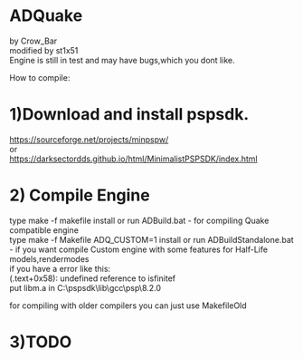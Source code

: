 # ADQuake
by Crow_Bar <br>
modified by st1x51 <br>
Engine is still in test and may have bugs,which you dont like.  <br>

How to compile:<br>
# 1)Download and install pspsdk.<br>
https://sourceforge.net/projects/minpspw/ <br>
or <br>
https://darksectordds.github.io/html/MinimalistPSPSDK/index.html <br>
# 2) Compile Engine
type make -f makefile install or run ADBuild.bat - for compiling Quake compatible engine <br>
type make -f Makefile ADQ_CUSTOM=1 install or run ADBuildStandalone.bat - if you want compile Custom engine with some features for Half-Life models,rendermodes <br>
if you have a error like this: <br>
(.text+0x58): undefined reference to isfinitef <br>
put libm.a in C:\pspsdk\lib\gcc\psp\8.2.0 <br>

for compiling with older compilers you can just use MakefileOld <br>
# 3)TODO <br>


